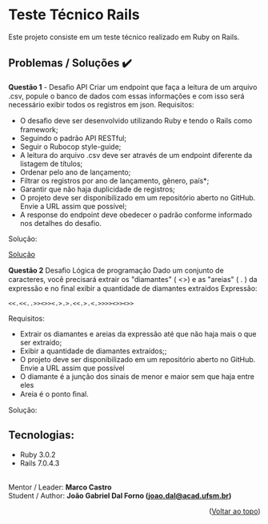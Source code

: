 # Teste Técnico Rails 
Este projeto consiste em um teste técnico realizado em Ruby on Rails. 

## Problemas / Soluções :heavy_check_mark:

**Questão 1** - Desaﬁo API
Criar um endpoint que faça a leitura de um arquivo .csv, popule o banco de dados com essas informações e com
isso será necessário exibir todos os registros em json.
Requisitos:

- O desaﬁo deve ser desenvolvido utilizando Ruby e tendo o Rails como framework;
- Seguindo o padrão API RESTful;
- Seguir o Rubocop style-guide;
- A leitura do arquivo .csv deve ser através de um endpoint diferente da listagem de títulos;
- Ordenar pelo ano de lançamento;
- Filtrar os registros por ano de lançamento, gênero, país*;
- Garantir que não haja duplicidade de registros;
- O projeto deve ser disponibilizado em um repositório aberto no GitHub. Envie a URL assim que
possível;
- A response do endpoint deve obedecer o padrão conforme informado nos detalhes do desafio.

Solução: 

[Solução](https://github.com/joaogdfaero/teste_tecnico_rails_3/issues/2)

**Questão 2** Desaﬁo Lógica de programação
Dado um conjunto de caracteres, você precisará extrair os "diamantes" ( <>) e as "areias" ( . ) da expressão e no
ﬁnal exibir a quantidade de diamantes extraídos
Expressão:

```` <<.<<..>><>><.>.>.<<.>.<.>>>><>><>> ````

Requisitos:
- Extrair os diamantes e areias da expressão até que não haja mais o que ser extraído;
- Exibir a quantidade de diamantes extraídos;;
- O projeto deve ser disponibilizado em um repositório aberto no GitHub. Envie a URL assim que possível
- O diamante é a junção dos sinais de menor e maior sem que haja entre eles
- Areia é o ponto ﬁnal.

Solução: 

## Tecnologias:

* Ruby 3.0.2
* Rails 7.0.4.3

<br>Mentor / Leader: <strong>Marco Castro</strong>
<br>Student / Author: <strong>João Gabriel Dal Forno (joao.dal@acad.ufsm.br)</strong>

<p align="right">(<a href="#readme-top">Voltar ao topo</a>)</p>
